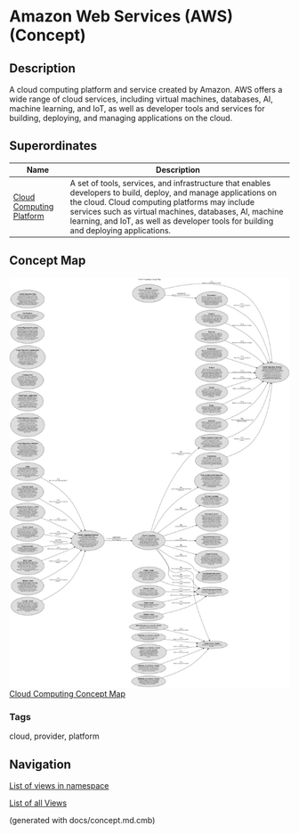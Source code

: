 # Amazon Web Services (AWS) (Concept)
## Description
A cloud computing platform and service created by Amazon. AWS offers
          a wide range of cloud services, including virtual machines, databases, AI, machine learning, and IoT,
          as well as developer tools and services for building, deploying, and managing applications on the cloud.

## Superordinates
| Name | Description |
|---|---|
| [Cloud Computing Platform](../../software-development/cloud/cloud-computing-platform.md) | A  set of tools, services, and infrastructure that enables developers to build, deploy, and manage applications on the cloud. Cloud computing platforms may include services such as virtual machines, databases, AI, machine learning, and IoT, as well as developer tools for building and deploying applications. |

## Concept Map
![Cloud Computing Concept Map](../../software-development/cloud/concept-view.png)
[Cloud Computing Concept Map](../../software-development/cloud/concept-view.md)

### Tags
cloud, provider, platform


## Navigation
[List of views in namespace](./views-in-namespace.md)

[List of all Views](../../views.md)

(generated with docs/concept.md.cmb)
